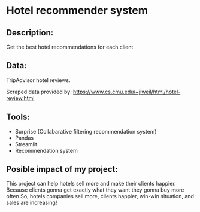 # Hotel recommender system 

## Description:
Get the best hotel recommendations for each client

## Data:
TripAdvisor hotel reviews.

Scraped data provided by:
https://www.cs.cmu.edu/~jiweil/html/hotel-review.html

## Tools:
- Surprise (Collabarative filtering recommendation system)
- Pandas
- Streamlit
- Recommendation system

## Posible impact of my project:
This project can help hotels sell more and make their clients happier. Because clients gonna get exactly what they want they gonna buy more often
So, hotels companies sell more, clients happier, win-win situation, and sales are increasing!
